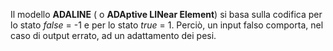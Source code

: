 Il modello **ADALINE** ( o **ADAptive LINear Element**) si basa sulla codifica per lo stato $false$ = -1 e per lo stato $true$ = 1.
Perciò, un input falso comporta, nel caso di output errato, ad un adattamento dei pesi.